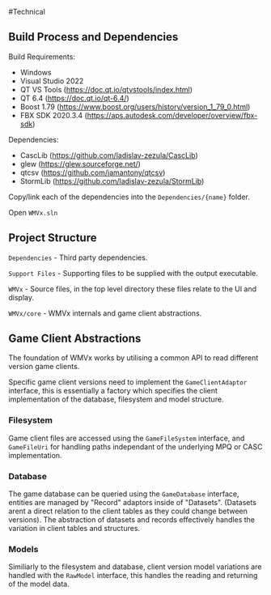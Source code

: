 #Technical

## Build Process and Dependencies

Build Requirements:
- Windows
- Visual Studio 2022
- QT VS Tools (https://doc.qt.io/qtvstools/index.html)
- QT 6.4 (https://doc.qt.io/qt-6.4/)
- Boost 1.79 (https://www.boost.org/users/history/version_1_79_0.html)
- FBX SDK 2020.3.4 (https://aps.autodesk.com/developer/overview/fbx-sdk)

Dependencies:
- CascLib (https://github.com/ladislav-zezula/CascLib)
- glew (https://glew.sourceforge.net/)
- qtcsv (https://github.com/iamantony/qtcsv)
- StormLib (https://github.com/ladislav-zezula/StormLib)

Copy/link each of the dependencies into the `Dependencies/{name}` folder.

Open `WMVx.sln`

## Project Structure

`Dependencies` - Third party dependencies.

`Support Files` - Supporting files to be supplied with the output executable.

`WMVx` - Source files, in the top level directory these files relate to the UI and display.

`WMVx/core` - WMVx internals and game client abstractions.

## Game Client Abstractions

The foundation of WMVx works by utilising a common API to read different version game clients.

Specific game client versions need to implement the `GameClientAdaptor` interface, this is essentially a factory which specifies the client implementation of the database, filesystem and model structure.

### Filesystem

Game client files are accessed using the `GameFileSystem` interface, and `GameFileUri` for handling paths independant of the underlying MPQ or CASC implementation.

### Database

The game database can be queried using the `GameDatabase` interface, entities are managed by "Record" adaptors inside of "Datasets". (Datasets arent a direct relation to the client tables as they could change between versions). The abstraction of datasets and records effectively handles the variation in client tables and structures.

### Models

Similiarly to the filesystem and database, client version model variations are handled with the `RawModel` interface, this handles the reading and returning of the model data.
